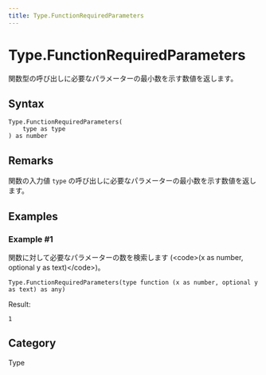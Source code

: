 ```yaml
---
title: Type.FunctionRequiredParameters
---
```


# Type.FunctionRequiredParameters


関数型の呼び出しに必要なパラメーターの最小数を示す数値を返します。


## Syntax

```powerquery
Type.FunctionRequiredParameters(
    type as type
) as number
```


## Remarks

関数の入力値 <code>type</code> の呼び出しに必要なパラメーターの最小数を示す数値を返します。


## Examples

### Example #1 
関数に対して必要なパラメーターの数を検索します (&lt;code&gt;(x as number, optional y as text)&lt;/code&gt;)。
```powerquery
Type.FunctionRequiredParameters(type function (x as number, optional y as text) as any)
```

Result: 
```powerquery
1
```




## Category
Type
